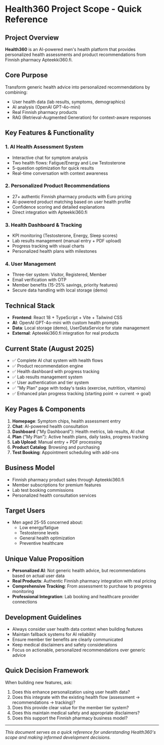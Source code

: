# Health360 Project Scope - Quick Reference

## Project Overview
**Health360** is an AI-powered men's health platform that provides personalized health assessments and product recommendations from Finnish pharmacy Apteekki360.fi.

## Core Purpose
Transform generic health advice into personalized recommendations by combining:
- User health data (lab results, symptoms, demographics)
- AI analysis (OpenAI GPT-4o-mini)
- Real Finnish pharmacy products
- RAG (Retrieval-Augmented Generation) for context-aware responses

## Key Features & Functionality

### 1. AI Health Assessment System
- Interactive chat for symptom analysis
- Two health flows: Fatigue/Energy and Low Testosterone
- 5-question optimization for quick results
- Real-time conversation with context awareness

### 2. Personalized Product Recommendations
- 27+ authentic Finnish pharmacy products with Euro pricing
- AI-powered product matching based on user health profile
- Confidence scoring and detailed explanations
- Direct integration with Apteekki360.fi

### 3. Health Dashboard & Tracking
- KPI monitoring (Testosterone, Energy, Sleep scores)
- Lab results management (manual entry + PDF upload)
- Progress tracking with visual charts
- Personalized health plans with milestones

### 4. User Management
- Three-tier system: Visitor, Registered, Member
- Email verification with OTP
- Member benefits (15-25% savings, priority features)
- Secure data handling with local storage (demo)

## Technical Stack
- **Frontend**: React 18 + TypeScript + Vite + Tailwind CSS
- **AI**: OpenAI GPT-4o-mini with custom health prompts
- **Data**: Local storage (demo), UserDataService for state management
- **External**: Apteekki360.fi integration for real products

## Current State (August 2025)
- ✅ Complete AI chat system with health flows
- ✅ Product recommendation engine
- ✅ Health dashboard with progress tracking
- ✅ Lab results management system
- ✅ User authentication and tier system
- ✅ "My Plan" page with today's tasks (exercise, nutrition, vitamins)
- ✅ Enhanced plan progress tracking (starting point → current → goal)

## Key Pages & Components
1. **Homepage**: Symptom chips, health assessment entry
2. **Chat**: AI-powered health consultation
3. **Dashboard** ("My Dashboard"): Health metrics, lab results, AI chat
4. **Plan** ("My Plan"): Active health plans, daily tasks, progress tracking
5. **Lab Upload**: Manual entry + PDF processing
6. **Product Catalog**: Browsing and purchasing
7. **Test Booking**: Appointment scheduling with add-ons

## Business Model
- Finnish pharmacy product sales through Apteekki360.fi
- Member subscriptions for premium features
- Lab test booking commissions
- Personalized health consultation services

## Target Users
- Men aged 25-55 concerned about:
  - Low energy/fatigue
  - Testosterone levels
  - General health optimization
  - Preventive healthcare

## Unique Value Proposition
- **Personalized AI**: Not generic health advice, but recommendations based on actual user data
- **Real Products**: Authentic Finnish pharmacy integration with real pricing
- **Comprehensive Tracking**: From assessment to purchase to progress monitoring
- **Professional Integration**: Lab booking and healthcare provider connections

## Development Guidelines
- Always consider user health data context when building features
- Maintain fallback systems for AI reliability
- Ensure member tier benefits are clearly communicated
- Keep medical disclaimers and safety considerations
- Focus on actionable, personalized recommendations over generic advice

## Quick Decision Framework
When building new features, ask:
1. Does this enhance personalization using user health data?
2. Does this integrate with the existing health flow (assessment → recommendations → tracking)?
3. Does this provide clear value for the member tier system?
4. Does this maintain medical safety and appropriate disclaimers?
5. Does this support the Finnish pharmacy business model?

---
*This document serves as a quick reference for understanding Health360's scope and making informed development decisions.*
